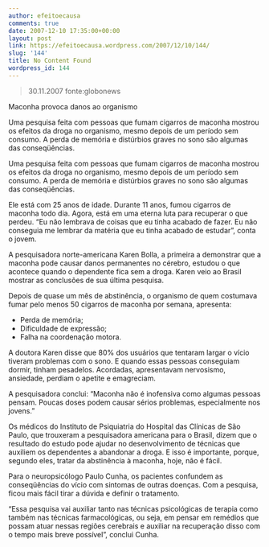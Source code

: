 ```yaml
---
author: efeitoecausa
comments: true
date: 2007-12-10 17:35:00+00:00
layout: post
link: https://efeitoecausa.wordpress.com/2007/12/10/144/
slug: '144'
title: No Content Found
wordpress_id: 144
---
```


>30.11.2007 fonte:globonews  
  
  

   Maconha provoca danos ao organismo   

      
  
          

Uma pesquisa feita com pessoas que fumam cigarros de maconha mostrou os efeitos da droga no organismo, mesmo depois de um período sem consumo. A perda de memória e distúrbios graves no sono são algumas das conseqüências. 

      

Uma pesquisa feita com pessoas que fumam cigarros de maconha mostrou os efeitos da droga no organismo, mesmo depois de um período sem consumo. A perda de memória e distúrbios graves no sono são algumas das conseqüências.

Ele está com 25 anos de idade. Durante 11 anos, fumou cigarros de maconha todo dia. Agora, está em uma eterna luta para recuperar o que perdeu. “Eu não lembrava de coisas que eu tinha acabado de fazer. Eu não conseguia me lembrar da matéria que eu tinha acabado de estudar”, conta o jovem.

A pesquisadora norte-americana Karen Bolla, a primeira a demonstrar que a maconha pode causar danos permanentes no cérebro, estudou o que acontece quando o dependente fica sem a droga. Karen veio ao Brasil mostrar as conclusões de sua última pesquisa.

Depois de quase um mês de abstinência, o organismo de quem costumava fumar pelo menos 50 cigarros de maconha por semana, apresenta:

- Perda de memória;  
- Dificuldade de expressão;  
- Falha na coordenação motora.

A doutora Karen disse que 80% dos usuários que tentaram largar o vício tiveram problemas com o sono. E quando essas pessoas conseguiam dormir, tinham pesadelos. Acordadas, apresentavam nervosismo, ansiedade, perdiam o apetite e emagreciam.

A pesquisadora conclui: “Maconha não é inofensiva como algumas pessoas pensam. Poucas doses podem causar sérios problemas, especialmente nos jovens.”

Os médicos do Instituto de Psiquiatria do Hospital das Clínicas de São Paulo, que trouxeram a pesquisadora americana para o Brasil, dizem que o resultado do estudo pode ajudar no desenvolvimento de técnicas que auxiliem os dependentes a abandonar a droga. E isso é importante, porque, segundo eles, tratar da abstinência à maconha, hoje, não é fácil.

Para o neuropsicólogo Paulo Cunha, os pacientes confundem as conseqüências do vício com sintomas de outras doenças. Com a pesquisa, ficou mais fácil tirar a dúvida e definir o tratamento.

“Essa pesquisa vai auxiliar tanto nas técnicas psicológicas de terapia como também nas técnicas farmacológicas, ou seja, em pensar em remédios que possam atuar nessas regiões cerebrais e auxiliar na recuperação disso com o tempo mais breve possível”, conclui Cunha.  

